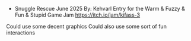 * Snuggle Rescue
June 2025
By: Kehvarl
Entry for the Warm & Fuzzy & Fun & Stupid Game Jam
https://itch.io/jam/kifass-3


Could use some decent graphics
Could also use some sort of fun interactions
